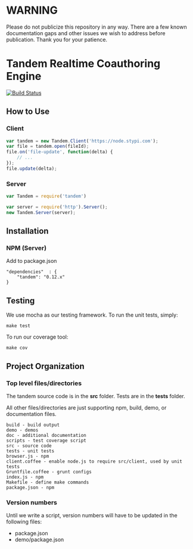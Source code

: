 WARNING
===

Please do not publicize this repository in any way. There are a few known documentation gaps and other issues we wish to address before publication. Thank you for your patience.

Tandem Realtime Coauthoring Engine
===

[![Build Status](https://secure.travis-ci.org/stypi/tandem.png?branch=master)](http://travis-ci.org/stypi/tandem)

How to Use
---

### Client

```javascript
var tandem = new Tandem.Client('https://node.stypi.com');
var file = tandem.open(fileId);
file.on('file-update', function(delta) {
    // ...
});
file.update(delta);
```

### Server

```javascript
var Tandem = require('tandem')

var server = require('http').Server();
new Tandem.Server(server);
```


Installation
---
    
### NPM (Server)

Add to package.json

    "dependencies"  : {
        "tandem": "0.12.x"
    }


Testing
---

We use mocha as our testing framework. To run the unit tests, simply:
    
    make test

To run our coverage tool:

    make cov


Project Organization
---

### Top level files/directories

The tandem source code is in the **src** folder. Tests are in the **tests** folder.

All other files/directories are just supporting npm, build, demo, or documentation files.

    build - build output
    demo - demos
    doc - additional documentation
    scripts - test coverage script
    src - source code
    tests - unit tests
    browser.js - npm
    client.coffee - enable node.js to require src/client, used by unit tests
    Gruntfile.coffee - grunt configs
    index.js - npm
    Makefile - define make commands
    package.json - npm

### Version numbers

Until we write a script, version numbers will have to be updated in the following files:

- package.json
- demo/package.json
